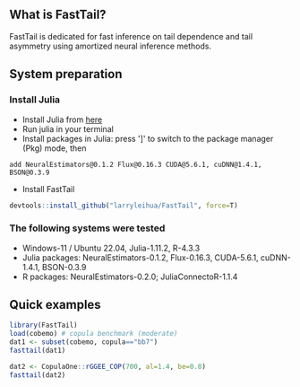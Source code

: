 ## What is FastTail?
FastTail is dedicated for fast inference on tail dependence and tail asymmetry using amortized neural inference methods.

## System preparation

### Install Julia
- Install Julia from [here](https://julialang.org/install/)
- Run julia in your terminal
- Install packages in Julia: press ']' to switch to the package manager (Pkg) mode, then 
```
add NeuralEstimators@0.1.2 Flux@0.16.3 CUDA@5.6.1, cuDNN@1.4.1, BSON@0.3.9
```
- Install FastTail
```r
devtools::install_github("larryleihua/FastTail", force=T)
```

### The following systems were tested
- Windows-11 / Ubuntu 22.04, Julia-1.11.2, R-4.3.3
- Julia packages: NeuralEstimators-0.1.2, Flux-0.16.3, CUDA-5.6.1, cuDNN-1.4.1, BSON-0.3.9
- R packages: NeuralEstimators-0.2.0; JuliaConnectoR-1.1.4 

## Quick examples
```r
library(FastTail)
load(cobemo) # copula benchmark (moderate)
dat1 <- subset(cobemo, copula=="bb7")
fasttail(dat1)

dat2 <- CopulaOne::rGGEE_COP(700, al=1.4, be=0.8)
fasttail(dat2)
```